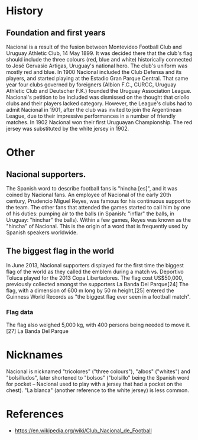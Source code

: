 # History

## Foundation and first years

Nacional is a result of the fusion between Montevideo Football Club
and Uruguay Athletic Club, 14 May 1899. It was decided there that the
club's flag should include the three colours (red, blue and white)
historically connected to José Gervasio Artigas, Uruguay's national
hero. The club's uniform was mostly red and blue. In 1900 Nacional
included the Club Defensa and its players, and started playing at the
Estadio Gran Parque Central. That same year four clubs governed by
foreigners (Albion F.C., CURCC, Uruguay Athletic Club and Deutscher
F.K.) founded the Uruguay Association League. Nacional's petition to
be included was dismissed on the thought that criollo clubs and their
players lacked category. However, the League's clubs had to admit
Nacional in 1901, after the club was invited to join the Argentinean
League, due to their impressive performances in a number of friendly
matches. In 1902 Nacional won their first Uruguayan Championship. The
red jersey was substituted by the white jersey in 1902.

# Other
## Nacional supporters.

The Spanish word to describe football fans is "hincha [es]", and it
was coined by Nacional fans. An employee of Nacional of the early 20th
century, Prudencio Miguel Reyes, was famous for his continuous support
to the team. The other fans that attended the games started to call
him by one of his duties: pumping air to the balls (in Spanish:
"inflar" the balls, in Uruguay: "hinchar" the balls). Within a few
games, Reyes was known as the "hincha" of Nacional. This is the origin
of a word that is frequently used by Spanish speakers worldwide.

## The biggest flag in the world
In June 2013, Nacional supporters displayed for the first time the
biggest flag of the world as they called the emblem during a match
vs. Deportivo Toluca played for the 2013 Copa Libertadores. The flag
cost US$50,000, previously collected amongst the supporters La Banda
Del Parque[24] The flag, with a dimension of 600 m long by 50 m
height,[25] entered the Guinness World Records as "the biggest flag
ever seen in a football match".

### Flag data

The flag also weighed 5,000 kg, with 400 persons being needed to move
it.[27] La Banda Del Parque

# Nicknames

Nacional is nicknamed "tricolores" ("three colours"), "albos"
("whites") and "bolsilludos", later shortened to "bolsos" ("bolsillo"
being the Spanish word for pocket – Nacional used to play with a
jersey that had a pocket on the chest). "La blanca" (another reference
to the white jersey) is less common.

# References

- https://en.wikipedia.org/wiki/Club_Nacional_de_Football
